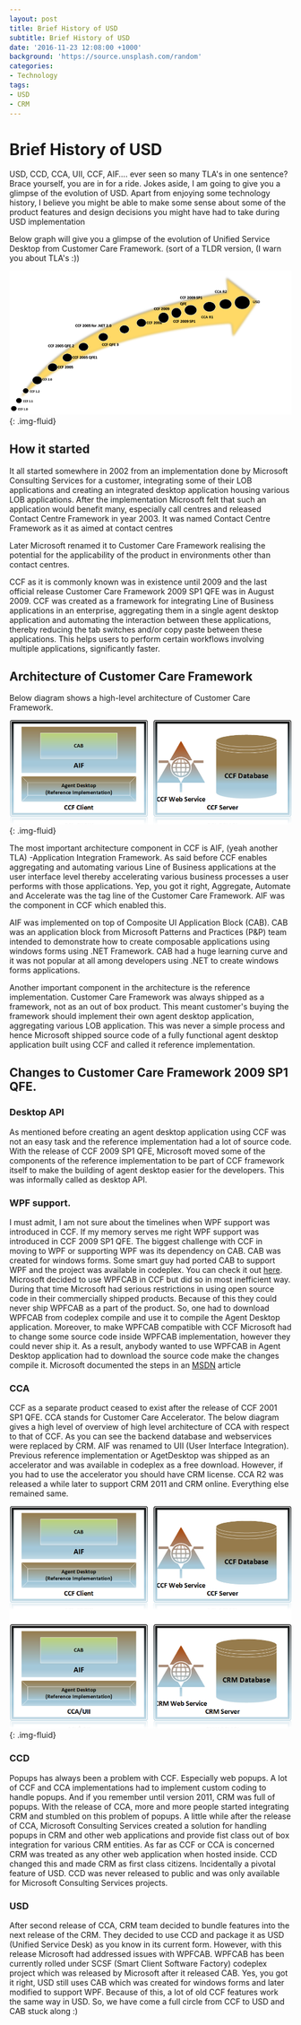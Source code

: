 ```yaml
---
layout: post
title: Brief History of USD
subtitle: Brief History of USD
date: '2016-11-23 12:08:00 +1000'
background: 'https://source.unsplash.com/random'
categories:
- Technology
tags:
- USD
- CRM
---
```

# Brief History of USD

USD, CCD, CCA, UII, CCF, AIF…. ever seen so many TLA's in one sentence? Brace yourself, you are in for a ride. Jokes aside, I am going to give you a glimpse of the evolution of USD. Apart from enjoying some technology history, I believe you might be able to make some sense about some of the product features and design decisions you might have had to take during USD implementation
 
Below graph will give you a glimpse of the evolution of Unified Service Desktop from Customer Care Framework. (sort of a TLDR version, (I warn you about TLA's :))

![image](/uploads/2016/11/usdhistory1.png){: .img-fluid}
 
## How it started
It all started somewhere in 2002 from an implementation done by Microsoft Consulting Services for a customer, integrating some of their LOB applications and creating an integrated desktop application housing various LOB applications. After the implementation Microsoft felt that such an application would benefit many, especially call centres and released Contact Centre Framework in year 2003. It was named Contact Centre Framework as it as aimed at contact centres
 
Later Microsoft renamed it to Customer Care Framework realising the potential for the applicability of the product in environments other than contact centres.
 
CCF as it is commonly known was in existence until 2009 and the last official release Customer Care Framework 2009 SP1 QFE was in August 2009. CCF was created as a framework for integrating Line of Business applications in an enterprise, aggregating them in a single agent desktop application and automating the interaction between these applications, thereby reducing the tab switches and/or copy paste between these applications. This helps users to perform certain workflows involving multiple applications, significantly faster.
 
## Architecture of Customer Care Framework
 
Below diagram shows a high-level architecture of Customer Care Framework.
 
![image](/uploads/2016/11/usdhistory2.png){: .img-fluid}
 
The most important architecture component in CCF is AIF, (yeah another TLA) -Application Integration Framework. As said before CCF enables aggregating and automating various Line of Business applications at the user interface level thereby accelerating various business processes a user performs with those applications. Yep, you got it right, Aggregate, Automate and Accelerate was the tag line of the Customer Care Framework. AIF was the component in CCF which enabled this.
 
AIF was implemented on top of Composite UI Application Block (CAB). CAB was an application block from Microsoft Patterns and Practices (P&P) team intended to demonstrate how to create composable applications using windows forms using .NET Framework. CAB had a huge learning curve and it was not popular at all among developers using .NET to create windows forms applications.
 
Another important component in the architecture is the reference implementation. Customer Care Framework was always shipped as a framework, not as an out of box product. This meant customer's buying the framework should implement their own agent desktop application, aggregating various LOB application. This was never a simple process and hence Microsoft shipped source code of a fully functional agent desktop application built using CCF and called it reference implementation.
 
## Changes to Customer Care Framework 2009 SP1 QFE.


### Desktop API
 
As mentioned before creating an agent desktop application using CCF was not an easy task and the reference implementation had a lot of source code. With the release of CCF 2009 SP1 QFE, Microsoft moved some of the components of the reference implementation to be part of CCF framework itself to make the building of agent desktop easier for the developers. This was informally called as desktop API.
 
### WPF support.
 
I must admit, I am not sure about the timelines when WPF support was introduced in CCF. If my memory serves me right WPF support was introduced in CCF 2009 SP1 QFE. The biggest challenge with CCF in moving to WPF or supporting WPF was its dependency on CAB. CAB was created for windows forms. Some smart guy had ported CAB to support WPF and the project was available in codeplex. You can check it out [here][1]. Microsoft decided to use WPFCAB in CCF but did so in most inefficient way. During that time Microsoft had serious restrictions in using open source code in their commercially shipped products. Because of this they could never ship WPFCAB as a part of the product. So, one had to download WPFCAB from codeplex compile and use it to compile the Agent Desktop application.  Moreover, to make WPFCAB compatible with CCF Microsoft had to change some source code inside WPFCAB implementation, however they could never ship it. As a result, anybody wanted to use WPFCAB in Agent Desktop application had to download the source code make the changes compile it. Microsoft documented the steps in an [MSDN][2] article
 
### CCA 
 
CCF as a separate product ceased to exist after the release of CCF 2001 SP1 QFE. CCA stands for Customer Care Accelerator. The below diagram gives a high level of overview of high level architecture of CCA with respect to that of CCF. As you can see the backend database and webservices were replaced by CRM. AIF was renamed to UII (User Interface Integration). Previous reference implementation or AgetDesktop was shipped as an accelerator and was available in codeplex as a free download. However, if you had to use the accelerator you should have CRM license. CCA R2 was released a while later to support CRM 2011 and CRM online. Everything else remained same.
 
![image](/uploads/2016/11/usdhistory3.png){: .img-fluid}
 
### CCD
Popups has always been a problem with CCF. Especially web popups. A lot of CCF and CCA implementations had to implement custom coding to handle popups. And if you remember until version 2011, CRM was full of popups. With the release of CCA, more and more people started integrating CRM and stumbled on this problem of popups. A little while after the release of CCA, Microsoft Consulting Services created a solution for handling popups in CRM and other web applications and provide fist class out of box integration for various CRM entities. As far as CCF or CCA is concerned CRM was treated as any other web application when hosted inside. CCD changed this and made CRM as first class citizens. Incidentally a pivotal feature of USD. CCD was never released to public and was only available for Microsoft Consulting Services projects.
 
### USD
After second release of CCA, CRM team decided to bundle features into the next release of the CRM. They decided to use CCD and package it as USD (Unified Service Desk) as you know in its current form. However, with this release Microsoft had addressed issues with WPFCAB. WPFCAB has been currently rolled under SCSF (Smart Client Software Factory) codeplex project which was released by Microsoft after it released CAB. Yes, you got it right, USD still uses CAB which was created for windows forms and later modified to support WPF. Because of this, a lot of old CCF features work the same way in USD. So, we have come a full circle from CCF to USD and CAB stuck along :)

[1]: http://wpfcab.codeplex.com/
[2]: https://msdn.microsoft.com/en-us/library/ee712804.aspx